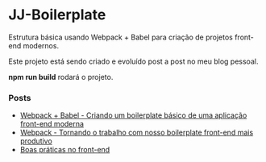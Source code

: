# JJ-Boilerplate

Estrutura básica usando Webpack + Babel para criação de projetos front-end modernos.

Este projeto está sendo criado e evoluído post a post no meu blog pessoal.

**npm run build** rodará o projeto.

### Posts
- [Webpack + Babel - Criando um boilerplate básico de uma aplicação front-end moderna](http://www.josejunior.com.br/2019/09/06/webpack-babel-criando-um-boilerplate-basico-de-uma-aplicacao-front-end-moderna/)
- [Webpack - Tornando o trabalho com nosso boilerplate front-end mais produtivo](http://www.josejunior.com.br/2019/09/10/webpack-tornando-o-trabalho-com-nosso-boilerplate-frontend-mais-produtivo/)
- [Boas práticas no front-end](http://www.josejunior.com.br/2019/09/12/boas-praticas-no-front-end)
